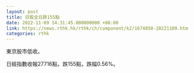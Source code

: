 ```yaml
---
layout: post
title: 日股全日跌155點
date: 2022-11-09 14:31:45.000000000 +08:00
link: https://news.rthk.hk/rthk/ch/component/k2/1674850-20221109.htm
categories: rthk
---
```


東京股市低收。

日經指數收報27716點，跌155點，跌幅0.56%。
